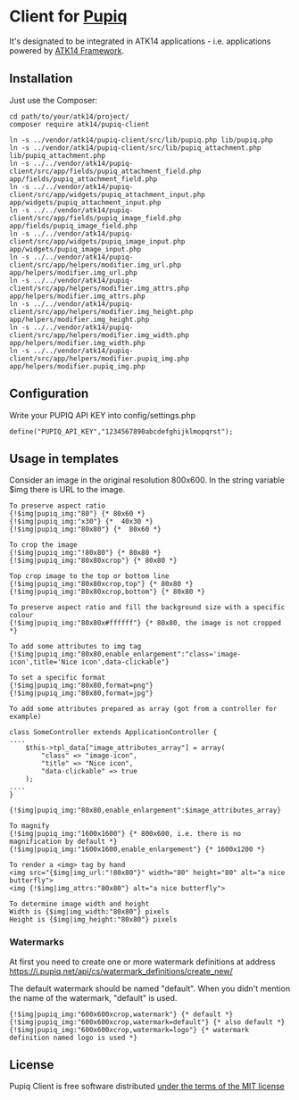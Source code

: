 Client for [Pupiq](http://i.pupiq.net/)
=======================================

It's designated to be integrated in ATK14 applications - i.e. applications powered by [ATK14 Framework](http://www.atk14.net).

Installation
------------

Just use the Composer:

    cd path/to/your/atk14/project/
    composer require atk14/pupiq-client

    ln -s ../vendor/atk14/pupiq-client/src/lib/pupiq.php lib/pupiq.php
    ln -s ../vendor/atk14/pupiq-client/src/lib/pupiq_attachment.php lib/pupiq_attachment.php
    ln -s ../../vendor/atk14/pupiq-client/src/app/fields/pupiq_attachment_field.php app/fields/pupiq_attachment_field.php
    ln -s ../../vendor/atk14/pupiq-client/src/app/widgets/pupiq_attachment_input.php app/widgets/pupiq_attachment_input.php
    ln -s ../../vendor/atk14/pupiq-client/src/app/fields/pupiq_image_field.php app/fields/pupiq_image_field.php
    ln -s ../../vendor/atk14/pupiq-client/src/app/widgets/pupiq_image_input.php app/widgets/pupiq_image_input.php
    ln -s ../../vendor/atk14/pupiq-client/src/app/helpers/modifier.img_url.php app/helpers/modifier.img_url.php
    ln -s ../../vendor/atk14/pupiq-client/src/app/helpers/modifier.img_attrs.php app/helpers/modifier.img_attrs.php
    ln -s ../../vendor/atk14/pupiq-client/src/app/helpers/modifier.img_height.php app/helpers/modifier.img_height.php
    ln -s ../../vendor/atk14/pupiq-client/src/app/helpers/modifier.img_width.php app/helpers/modifier.img_width.php
    ln -s ../../vendor/atk14/pupiq-client/src/app/helpers/modifier.pupiq_img.php app/helpers/modifier.pupiq_img.php

Configuration
------------

Write your PUPIQ API KEY into config/settings.php

    define("PUPIQ_API_KEY","1234567890abcdefghijklmopqrst");

Usage in templates
------------------

Consider an image in the original resolution 800x600. In the string variable $img there is URL to the image.

    To preserve aspect ratio
    {!$img|pupiq_img:"80"} {* 80x60 *}
    {!$img|pupiq_img:"x30"} {*  40x30 *}
    {!$img|pupiq_img:"80x80"} {*  80x60 *}

    To crop the image
    {!$img|pupiq_img:"!80x80"} {* 80x80 *}
    {!$img|pupiq_img:"80x80xcrop"} {* 80x80 *}

    Top crop image to the top or bottom line
    {!$img|pupiq_img:"80x80xcrop,top"} {* 80x80 *}
    {!$img|pupiq_img:"80x80xcrop,bottom"} {* 80x80 *}

    To preserve aspect ratio and fill the background size with a specific colour
    {!$img|pupiq_img:"80x80x#ffffff"} {* 80x80, the image is not cropped *}

    To add some attributes to img tag
    {!$img|pupiq_img:"80x80,enable_enlargement":"class='image-icon',title='Nice icon',data-clickable"}

    To set a specific format
    {!$img|pupiq_img:"80x80,format=png"}
    {!$img|pupiq_img:"80x80,format=jpg"}

    To add some attributes prepared as array (got from a controller for example)

    class SomeController extends ApplicationController {
    ....
        $this->tpl_data["image_attributes_array"] = array(
            "class" => "image-icon",
            "title" => "Nice icon",
            "data-clickable" => true
        );
    ....
    }

    {!$img|pupiq_img:"80x80,enable_enlargement":$image_attributes_array}

    To magnify
    {!$img|pupiq_img:"1600x1600"} {* 800x600, i.e. there is no magnification by default *}
    {!$img|pupiq_img:"1600x1600,enable_enlargement"} {* 1600x1200 *}

    To render a <img> tag by hand
    <img src="{$img|img_url:"!80x80"}" width="80" height="80" alt="a nice butterfly">
    <img {!$img|img_attrs:"80x80"} alt="a nice butterfly">

    To determine image width and height
    Width is {$img|img_width:"80x80"} pixels
    Height is {$img|img_height:"80x80"} pixels

### Watermarks

At first you need to create one or more watermark definitions at address https://i.pupiq.net/api/cs/watermark_definitions/create_new/

The default watermark should be named "default". When you didn't mention the name of the watermark, "default" is used.

    {!$img|pupiq_img:"600x600xcrop,watermark"} {* default *}
    {!$img|pupiq_img:"600x600xcrop,watermark=default"} {* also default *}
    {!$img|pupiq_img:"600x600xcrop,watermark=logo"} {* watermark definition named logo is used *}

License
-------

Pupiq Client is free software distributed [under the terms of the MIT license](http://www.opensource.org/licenses/mit-license)

<!-- vim: set et: -->

